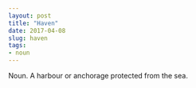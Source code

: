 ```yaml
---
layout: post
title: "Haven"
date: 2017-04-08
slug: haven
tags:
- noun
---
```


Noun. A harbour or anchorage protected from the sea.
